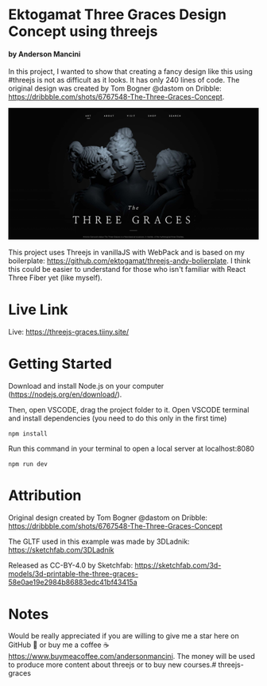 # Ektogamat Three Graces Design Concept using threejs
<h4>by Anderson Mancini</h4>

In this project, I wanted to show that creating a fancy design like this using #threejs is not as difficult as it looks. It has only 240 lines of code. The original design was created by Tom Bogner @dastom on Dribble: https://dribbble.com/shots/6767548-The-Three-Graces-Concept.

<img  widht="100%" height="auto" src="static/textures/imageSocial.jpg">

This project uses Threejs in vanillaJS with WebPack and is based on my boilerplate: https://github.com/ektogamat/threejs-andy-bolierplate. I think this could be easier to understand for those who isn't familiar with React Three Fiber yet (like myself).

# Live Link
Live: https://threejs-graces.tiiny.site/

# Getting Started
Download and install Node.js on your computer (https://nodejs.org/en/download/).

Then, open VSCODE, drag the project folder to it. Open VSCODE terminal and install dependencies (you need to do this only in the first time)
```
npm install
```

Run this command in your terminal to open a local server at localhost:8080
```
npm run dev
```

# Attribution
Original design created by Tom Bogner @dastom on Dribble: https://dribbble.com/shots/6767548-The-Three-Graces-Concept

The GLTF used in this example was made by 3DLadnik: https://sketchfab.com/3DLadnik

Released as CC-BY-4.0 by Sketchfab: https://sketchfab.com/3d-models/3d-printable-the-three-graces-58e0ae19e2984b86883edc41bf43415a

# Notes
Would be really appreciated if you are willing to give me a star here on GitHub 🎉 or buy me a coffee ☕ https://www.buymeacoffee.com/andersonmancini. The money will be used to produce more content about threejs or to buy new courses.# threejs-graces
